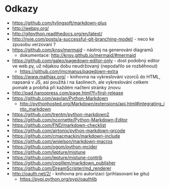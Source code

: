 ﻿# Odkazy
- https://github.com/tylingsoft/markdown-plus
- http://webpy.org/
- http://gitpython.readthedocs.org/en/latest/
- http://nvie.com/posts/a-successful-git-branching-model/ - neco ke zpusobu verzovani ?
- https://github.com/knsv/mermaid - nástroj na generování diagramů 
  - dokumentace: http://knsv.github.io/mermaid/#mermaid
- https://github.com/galeo/pagedown-editor-only - dost podobný editor ve web.py, už nějakou dobu neudržovaný (nepodařilo se rozběhnout)
  - https://github.com/jmcmanus/pagedown-extra
- https://www.mathjax.org/ - knihovna na vykreslování vzorců do HTML, napsaná v JS, asi použitá i na šaolinech, ale vykreslování celkem pomalé a probíhá při každém načtení stránky znovu
- http://pad.haroopress.com/page.html?f=first-release
- https://github.com/waylan/Python-Markdown
  - http://pythonhosted.org/Markdown/extensions/api.html#integrating_into_markdown
- https://github.com/trentm/python-markdown2
- https://github.com/ncornette/Python-Markdown-Editor
- https://github.com/FND/markdown-checklist
- https://github.com/airtonix/python-markdown-qrcode
- https://github.com/cmacmackin/markdown-include
- https://github.com/wnielson/markdown-macros
- https://github.com/ogom/python-mcider
- https://github.com/lepture/mistune
- https://github.com/lepture/mistune-contrib
- https://github.com/cpgillem/markdown_publisher
- https://github.com/DreamScripter/md_renderer
- http://oauth.net/2/ - knihovna pro autorizaci (prihlasovani ke gitu)
  - https://pypi.python.org/pypi/oauthlib
